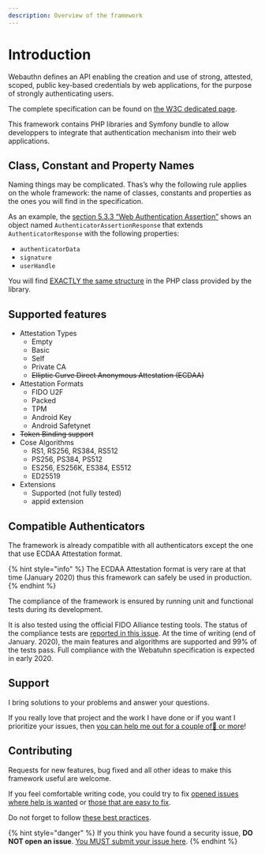 ```yaml
---
description: Overview of the framework
---
```


# Introduction

Webauthn defines an API enabling the creation and use of strong, attested, scoped, public key-based credentials by web applications, for the purpose of strongly authenticating users.

The complete specification can be found on [the W3C dedicated page](https://www.w3.org/TR/webauthn/).

This framework contains PHP libraries and Symfony bundle to allow developpers to integrate that authentication mechanism into their web applications.

## Class, Constant and Property Names

Naming things may be complicated. Thas’s why the following rule applies on the whole framework: the name of classes, constants and properties as the ones you will find in the specification.

As an example, the [section 5.3.3 “Web Authentication Assertion”](https://www.w3.org/TR/webauthn/#iface-authenticatorassertionresponse) shows an object named `AuthenticatorAssertionResponse` that extends `AuthenticatorResponse` with the following properties:

* `authenticatorData`
* `signature`
* `userHandle`

 You will find [EXACTLY the same structure](https://github.com/web-auth/webauthn-framework/blob/v3.0/src/webauthn/src/AuthenticatorAssertionResponse.php#L21) in the PHP class provided by the library.

## Supported features

* Attestation Types
  * Empty
  * Basic
  * Self
  * Private CA
  * ~~Elliptic Curve Direct Anonymous Attestation \(ECDAA\)~~
* Attestation Formats
  *   FIDO U2F
  * Packed
  * TPM
  * Android Key
  * Android Safetynet
* ~~Token Binding support~~
* Cose Algorithms
  *  RS1, RS256, RS384, RS512
  *  PS256, PS384, PS512
  *  ES256, ES256K, ES384, ES512
  *  ED25519
* Extensions
  * Supported \(not fully tested\)
  * appid extension

## Compatible Authenticators

The framework is already compatible with all authenticators except the one that use ECDAA Attestation format.

{% hint style="info" %}
The ECDAA Attestation format is very rare at that time \(January 2020\) thus this framework can safely be used in production.
{% endhint %}

The compliance of the framework is ensured by running unit and functional tests during its development.

It is also tested using the official FIDO Alliance testing tools. The status of the compliance tests are [reported in this issue](https://github.com/web-auth/webauthn-framework/issues/67). At the time of writing \(end of January. 2020\), the main features and algorithms are supported and 99% of the tests pass. Full compliance with the Webatuhn specification is expected in early 2020.

## Support

I bring solutions to your problems and answer your questions.

If you really love that project and the work I have done or if you want I prioritize your issues, then [you can help me out for a couple of🍻 or more](https://github.com/sponsors/Spomky)!

## Contributing

Requests for new features, bug fixed and all other ideas to make this framework useful are welcome.

If you feel comfortable writing code, you could try to fix [opened issues where help is wanted](https://github.com/web-auth/webauthn-framework/issues?q=label%3A%22help+wanted%22) or [those that are easy to fix](https://github.com/web-auth/webauthn-framework/labels/easy-pick).

Do not forget to follow [these best practices](contributing.md).

{% hint style="danger" %}
If you think you have found a security issue, **DO NOT open an issue**. [You MUST submit your issue here](https://gitter.im/Spomky/).
{% endhint %}

